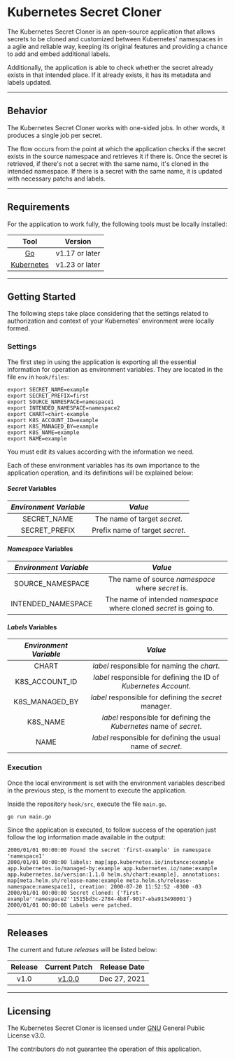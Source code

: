 # Kubernetes Secret Cloner 

The Kubernetes Secret Cloner is an open-source application that allows secrets to be 
cloned and customized between Kubernetes' namespaces in a agile and reliable way, keeping
its original features and providing a chance to add and embed additional labels.

Additionally, the application is able to check whether the secret already exists in that
intended place. If it already exists, it has its metadata and labels updated.

---

## Behavior

The Kubernetes Secret Cloner works with one-sided jobs. In other words, it produces
a single job per secret.

The flow occurs from the point at which the application checks if the secret exists in the
source namespace and retrieves it if there is. Once the secret is retrieved, if there's not a secret
with the same name, it's cloned in the intended namespace. If there is a secret with the same name, it is
updated with necessary patchs and labels.

---

## Requirements

For the application to work fully, the following tools must be locally installed:

|    Tool    |      Version    |
|:----------:|:---------------:|
|   [Go]     |  v1.17 or later |
|[Kubernetes]|  v1.23 or later |

[Go]: https://github.com/golang/go
[Kubernetes]: https://github.com/kubernetes/kubernetes

---

## Getting Started

The following steps take place considering that the settings related to authorization and context of
your Kubernetes' environment were locally formed.

### Settings

The first step in using the application is exporting all the essential information for operation 
as environment variables. They are located in the file `env` in `hook/files`:

```
export SECRET_NAME=example
export SECRET_PREFIX=first
export SOURCE_NAMESPACE=namespace1
export INTENDED_NAMESPACE=namespace2
export CHART=chart-example
export K8S_ACCOUNT_ID=example
export K8S_MANAGED_BY=example
export K8S_NAME=example
export NAME=example
```

You must edit its values according with the information we need.

Each of these environment variables has its own importance to the application operation, and its definitions
will be explained below:

#### *Secret* Variables

| *Environment Variable* |            *Value*                 |
|:----------------------:|:----------------------------------:|
|   SECRET_NAME          |  The name of target *secret*.      |
|   SECRET_PREFIX        |  Prefix name of target *secret*.   |

#### *Namespace* Variables

| *Environment Variable* |            *Value*                 |
|:----------------------:|:----------------------------------:|
|  SOURCE_NAMESPACE      |  The name of source *namespace* where *secret* is.                    |
|  INTENDED_NAMESPACE    |  The name of intended *namespace* where cloned *secret* is going to.  |

#### *Labels* Variables

| *Environment Variable* |                             *Value*                                  |
|:----------------------:|:--------------------------------------------------------------------:|
|   CHART                |  *label* responsible for naming the *chart*.                         |
|   K8S_ACCOUNT_ID       |  *label* responsible for defining the ID of *Kubernetes Account*.    |
|   K8S_MANAGED_BY       |  *label* responsible for defining the *secret* manager.              |
|   K8S_NAME             |  *label* responsible for defining the *Kubernetes* name of *secret*. |
|   NAME                 |  *label* responsible for defining the usual name of *secret*.        |

### Execution

Once the local environment is set with the environment variables described in the previous step, is the 
moment to execute the application.

Inside the repository `hook/src`, execute the file `main.go`.

```
go run main.go
```

Since the application is executed, to follow success of the operation just follow the log information
made available in the output:

```
2000/01/01 00:00:00 Found the secret 'first-example' in namespace 'namespace1'
2000/01/01 00:00:00 labels: map[app.kubernetes.io/instance:example app.kubernetes.io/managed-by:example app.kubernetes.io/name:example app.kubernetes.io/version:1.1.0 helm.sh/chart:example], annotations: map[meta.helm.sh/release-name:example meta.helm.sh/release-namespace:namespace1], creation: 2000-07-20 11:52:52 -0300 -03
2000/01/01 00:00:00 Secret cloned: {'first-example''namespace2''1515bd3c-2784-4b8f-9017-eba913498001'}
2000/01/01 00:00:00 Labels were patched.
```

---

## Releases

The current and future *releases* will be listed below: 

| Release |  Current Patch  | Release Date |
|:-------:|:---------------:|:------------:|
|   v1.0  |     [v1.0.0]    | Dec 27, 2021 |

[v1.0.0]: https://github.com/matheus-cal/k8s-secret-cloner/releases/tag/1.0.0

---

## Licensing

The Kubernetes Secret Cloner is licensed under [GNU] General Public License v3.0.

The contributors do not guarantee the operation of this application.

[GNU]: https://github.com/matheus-cal/k8s-secret-cloner/blob/main/LICENSE
